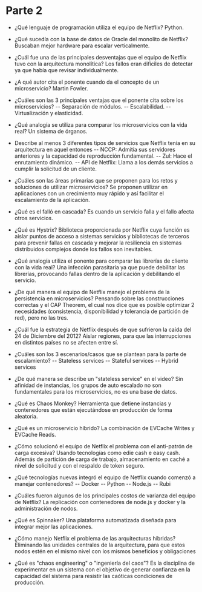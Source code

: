 # Parte 2
- ¿Qué lenguaje de programación utiliza el equipo de Netflix?
Python.

- ¿Qué sucedía con la base de datos de Oracle del monolito de Netflix?
Buscaban mejor hardware para escalar verticalmente.

- ¿Cuál fue una de las principales desventajas que el equipo de Netflix tuvo con la arquitectura monolítica?
Los fallos eran difíciles de detectar ya que había que revisar individualmente.

- ¿A qué autor cita el ponente cuando da el concepto de un microservicio?
Martin Fowler.

- ¿Cuáles son las 3 principales ventajas que el ponente cita sobre los microservicios?
-- Separación de módulos.
-- Escalabilidad.
-- Virtualización y elasticidad.

- ¿Qué analogía se utiliza para comparar los microservicios con la vida real?
Un sistema de órganos.

- Describe al menos 3 diferentes tipos de servicios que Netflix tenía en su arquitectura en aquel entonces
-- NCCP: Admitía sus servidores anteriores y la capacidad de reproducción fundamental.
-- Zul: Hace el enrutamiento dinámico.
-- API de Netflix: Llama a los demás servicios a cumplir la solicitud de un cliente.

- ¿Cuáles son las áreas primarias que se proponen para los retos y soluciones de utilizar microservicios?
Se proponen utilizar en aplicaciones con un crecimiento muy rápido y así facilitar el escalamiento de la aplicación.

- ¿Qué es el falló en cascada?
Es cuando un servicio falla y el fallo afecta otros servicios.

- ¿Qué es Hystrix?
Biblioteca proporcionada por Netflix cuya función es aislar puntos de acceso a sistemas servicios y bibliotecas de terceros para prevenir fallas en cascada y mejorar la resiliencia en sistemas distribuidos complejos donde los fallos son inevitables.

- ¿Qué analogía utiliza el ponente para comparar las librerías de cliente con la vida real?
Una infección parasitaria ya que puede debilitar las librerías, provocando fallas dentro de la aplicación y debilitando el servicio.

- ¿De qué manera el equipo de Netflix manejo el problema de la persistencia en microservicios?
Pensando sobre las construcciones correctas y el CAP Theorem, el cual nos dice que es posible optimizar 2 necesidades (consistencia, disponibilidad y tolerancia de partición de red), pero no las tres.

- ¿Cuál fue la estrategia de Netflix después de que sufrieron la caída del 24 de Diciembre del 2012?
Aislar regiones, para que las interrupciones en distintos países no se afecten entre sí.

- ¿Cuáles son los 3 escenarios/casos que se plantean para la parte de escalamiento?
-- Stateless services
-- Stateful services
-- Hybrid services

- ¿De qué manera se describe un "stateless service" en el video?
Sin afinidad de instancias, los grupos de auto escalado no son fundamentales para los microservicios, no es una base de datos.

- ¿Qué es Chaos Monkey?
Herramienta que detiene instancias y contenedores que están ejecutándose en producción de forma aleatoria.

- ¿Qué es un microservicio híbrido?
La combinación de EVCache Writes y EVCache Reads.

- ¿Cómo solucionó el equipo de Netflix el problema con el anti-patrón de carga excesiva?
Usando tecnologías como edie cash e easy cash. Además de partición de carga de trabajo, almacenamiento en caché a nivel de solicitud y con el respaldo de token seguro.

- ¿Qué tecnologías nuevas integró el equipo de Netflix cuando comenzó a manejar contenedores?
-- Docker
-- Python
-- Node.js
-- Rubi

- ¿Cuáles fueron algunos de los principales costos de varianza del equipo de Netflix?
La replicación con contenedores de node.js y docker y la administración de nodos.

- ¿Qué es Spinnaker?
Una plataforma automatizada diseñada para integrar mejor las aplicaciones.

- ¿Cómo manejo Netflix el problema de las arquitecturas híbridas?
Eliminando las unidades centrales de la arquitectura, para que estos nodos estén en el mismo nivel con los mismos beneficios y obligaciones

- ¿Qué es "chaos engineering" o "ingeniería del caos"?
Es la disciplina de experimentar en un sistema con el objetivo de generar confianza en la capacidad del sistema para resistir las caóticas condiciones de producción.
